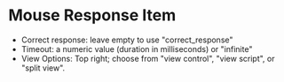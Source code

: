 # Mouse Response Item 

-   Correct response: leave empty to use "correct_response"  
-   Timeout: a numeric value (duration in milliseconds) or "infinite"
-	View Options: Top right; choose from "view control", "view script", or "split view".